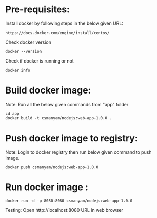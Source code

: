 # Pre-requisites:

Install docker by following steps in the below given URL:

```shell script
https://docs.docker.com/engine/install/centos/
```

Check docker version

```shell script
docker --version
```

Check if docker is running or not 

```shell script
docker info
```


# Build docker image:

Note: Run all the below given commands from "app" folder

```shell script
cd app
docker build -t csmanyam/nodejs:web-app-1.0.0 .
```


# Push docker image to registry:

Note: Login to docker registry then run below given command to push image.

```shell script
docker push csmanyam/nodejs:web-app-1.0.0
```

# Run docker image :

```shell script
docker run -d -p 8080:8080 csmanyam/nodejs:web-app-1.0.0
```

Testing: Open http://localhost:8080 URL in web browser 

